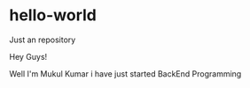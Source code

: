 # hello-world
Just an repository


Hey Guys!

Well I'm Mukul Kumar i have just started BackEnd Programming

